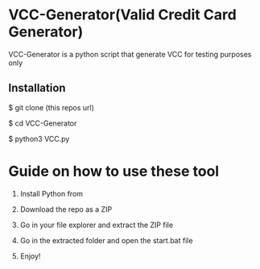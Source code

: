 # VCC-Generator(Valid Credit Card Generator)
VCC-Generator is a python script that generate VCC for testing purposes only<br>   
 
 
<h2>Installation</h2>
 
<p>$ git clone (this repos url)</p> 
<p>$ cd VCC-Generator</p>  
<p>$ python3 VCC.py</p>     
   
# Guide on how to use these tool    
  
1. Install Python from
 
2. Download the repo as a ZIP    
  
3. Go in your file explorer and extract the ZIP file   
      
4. Go in the extracted folder and open the start.bat file 
 
5. Enjoy!